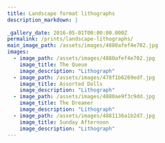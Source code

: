 ```yaml
---
title: Landscape format lithographs
description_markdown: |
    
_gallery_date: 2016-05-01T00:00:00.000Z
permalink: /prints/landscape-lithographs/
main_image_path: /assets/images/4880afef4e702.jpg
images:
  - image_path: /assets/images/4880afef4e702.jpg
    image_title: The Queue
    image_description: "Lithograph"
  - image_path: /assets/images/478f1b6269edf.jpg
    image_title: Assorted Dolls
    image_description: "Lithograph"
  - image_path: /assets/images/4880ae9f3c9dd.jpg
    image_title: The Dreamer
    image_description: "Lithograph"
  - image_path: /assets/images/4881136a1b2d7.jpg
    image_title: Sunday Afternoon
    image_description: "Lithograph"
---
```

